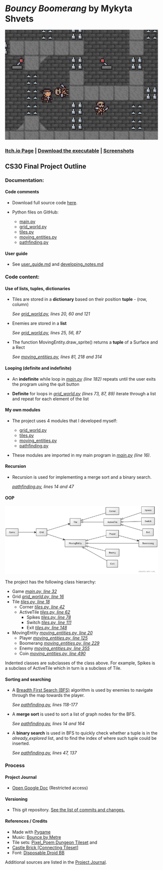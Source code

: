 
# *Bouncy Boomerang* by Mykyta Shvets

![A preview of the game](
https://raw.githubusercontent.com/BJNick/cs30-final-project/master/screenshots/game_preview.gif)

### [Itch.io Page](https://bjnick.itch.io/bouncy-boomerang) | [Download the executable](https://bjnick.itch.io/bouncy-boomerang#download) | [Screenshots](https://github.com/BJNick/cs30-final-project/blob/master/walkthrough.md)

## CS30 Final Project Outline

### Documentation:

#### Code comments

* Download full source code [here](https://github.com/BJNick/cs30-final-project/archive/refs/heads/master.zip).
* Python files on GitHub:

  * [main.py][main]
  * [grid_world.py][grid] 
  * [tiles.py][tiles]
  * [moving_entities.py][entities] 
  * [pathfinding.py][pathfinding]
  
#### User guide

* See [user_guide.md](https://github.com/BJNick/cs30-final-project/blob/master/user_guide.md) and 
[developing_notes.md](https://github.com/BJNick/cs30-final-project/blob/master/developing_notes.md)

### Code content:

#### Use of lists, tuples, dictionaries
  
* Tiles are stored in a **dictionary** based on their position **tuple** - (row, column)
    
    *See [grid_world.py][grid], lines 20, 60 and 121*
  
* Enemies are stored in a **list**
    
    *See [grid_world.py][grid], lines 25, 56, 87*

* The function MovingEntity.draw_sprite() returns a **tuple** of a Surface and a Rect

    *See [moving_entities.py][entities], lines 81, 218 and 314*

#### Looping (definite and indefinite)
  
* An **indefinite** while loop in *[main.py][main] (line 182)* repeats until the user exits the program using the quit button

* **Definite** for loops in *[grid_world.py][grid] (lines 73, 87, 89)* iterate through a list and repeat for each element of the list

#### My own modules

* The project uses 4 modules that I developed myself:
    
    * [grid_world.py][grid] 
    * [tiles.py][tiles]
    * [moving_entities.py][entities] 
    * [pathfinding.py][pathfinding]
    
* These modules are imported in my main program in *[main.py][main] (line 16)*.

#### Recursion

* Recursion is used for implementing a merge sort and a binary search.
    
    *[pathfinding.py][pathfinding], lines 14 and 47*

#### OOP

![Class diagram](https://raw.githubusercontent.com/BJNick/cs30-final-project/master/screenshots/class_diagram.png)

The project has the following class hierarchy:

* Game *[main.py, line 32][main]*
* Grid *[grid_world.py, line 16][grid]*
* Tile *[tiles.py, line 18][tiles]*
    * Corner *[tiles.py, line 42][tiles]*
    * ActiveTile *[tiles.py, line 62][tiles]*
        * Spikes *[tiles.py, line 78][tiles]*
        * Switch *[tiles.py, line 111][tiles]*
        * Exit *[tiles.py, line 148][tiles]*
* MovingEntity *[moving_entities.py, line 20][entities]*
    * Player *[moving_entities.py, line 125][entities]*
    * Boomerang *[moving_entities.py, line 229][entities]*
    * Enemy *[moving_entities.py, line 355][entities]*
    * Coin *[moving_entities.py, line 490][entities]*
    
Indented classes are subclasses of the class above. For example, Spikes is a subclass of ActiveTile which in turn is a subclass of Tile.

#### Sorting and searching

* A [Breadth First Search (BFS)](https://en.wikipedia.org/wiki/Breadth-first_search) algorithm is used by enemies to navigate through the map towards the player. 
  
    *See [pathfinding.py][pathfinding], lines 118-177* 

* A **merge sort** is used to sort a list of graph nodes for the BFS. 
  
    *See [pathfinding.py][pathfinding], lines 14 and 164* 

* A **binary search** is used in BFS to quickly check whether a tuple is in the *already_explored* list, and to find the index of where such tuple could be inserted. 
  
    *See [pathfinding.py][pathfinding], lines 47, 137*

### Process

#### Project Journal

* [Open Google Doc](https://docs.google.com/document/d/1uhiq7ggPfLxg2BzxfUWRfkhlujJoJRuuBfaPWRTfISU/edit?usp=sharing) (Restricted access)

#### Versioning

* This git repository. [See the list of commits and changes.](https://github.com/BJNick/cs30-final-project/commits/master)

#### References / Credits

* Made with [Pygame](https://www.pygame.org/wiki/about)
* Music: [Bounce by Metre](https://freemusicarchive.org/music/Metre/oscillate/bounce)  
* Tile sets: [Pixel_Poem Dungeon Tileset](https://pixel-poem.itch.io/dungeon-assetpuck) and
* [Castle Brick [Connecting Tileset]](https://opengameart.org/content/castle-brick-connecting-tileset-16x16)
* Font: [Disposable Droid BB](https://www.1001fonts.com/disposabledroid-bb-font.html)

Additional sources are listed in the [Project Journal](https://docs.google.com/document/d/1uhiq7ggPfLxg2BzxfUWRfkhlujJoJRuuBfaPWRTfISU/edit?usp=sharing).

[main]: https://github.com/BJNick/cs30-final-project/blob/master/main.py
[grid]: https://github.com/BJNick/cs30-final-project/blob/master/grid_world.py
[tiles]: https://github.com/BJNick/cs30-final-project/blob/master/tiles.py
[entities]: https://github.com/BJNick/cs30-final-project/blob/master/moving_entities.py
[pathfinding]: https://github.com/BJNick/cs30-final-project/blob/master/pathfinding.py
